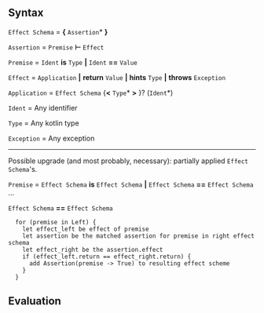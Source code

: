 ## Syntax

`Effect Schema` = **{** `Assertion`\* **}**

`Assertion` = `Premise` **⊢** `Effect`

`Premise` = `Ident` **is** `Type` **|** `Ident` **==** `Value`

`Effect` = `Application` **|** **return** `Value` **|** **hints** `Type` **|** **throws** `Exception`

`Application` = `Effect Schema` {**<** `Type`\* **>** }? (`Ident`\*)

`Ident` = Any identifier

`Type` = Any kotlin type

`Exception` = Any exception

-----

Possible upgrade (and most probably, necessary): partially applied `Effect Schema`'s.

`Premise` = `Effect Schema` **is** `Effect Schema` **|** `Effect Schema` **==** `Effect Schema` ...

`Effect Schema` **==** `Effect Schema`

```
  for (premise in Left) {
    let effect_left be effect of premise
    let assertion be the matched assertion for premise in right effect schema
    let effect_right be the assertion.effect
    if (effect_left.return == effect_right.return) {
      add Assertion(premise -> True) to resulting effect scheme
    }
  }
```


## Evaluation

